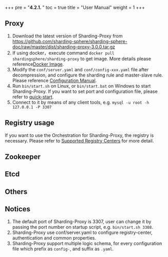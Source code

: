 +++
pre = "<b>4.2.1. </b>"
toc = true
title = "User Manual"
weight = 1
+++

## Proxy

1. Download the latest version of Sharding-Proxy from https://github.com/sharding-sphere/sharding-sphere-doc/raw/master/dist/sharding-proxy-3.0.0.tar.gz
1. If using docker，execute command `docker pull shardingsphere/sharding-proxy` to get image. More details please reference[Docker Image](/en/manual/sharding-proxy/docker/).
1. Modify the `conf/server.yaml` and `conf/config-xxx.yaml` file after decompression, and configure the sharding rule and master-slave rule. Please reference [Configuration Manual](/en/manual/sharding-proxy/configuration/).
1. Run `bin/start.sh` on Linux, or `bin/start.bat` on Windows to start Sharding-Proxy. If you want to set port and configuration file, please refer to [quick-start](/en/quick-start/sharding-proxy-quick-start/).
1. Connect to it by means of any client tools, e.g. `mysql -u root -h 127.0.0.1 -P 3307`


## Registry usage

If you want to use the Orchestration for Sharding-Proxy, the registry is necessary. Please refer to [Supported Registry Centers](/cn/features/orchestration/supported-registry-repo/) for more detail.

## Zookeeper



## Etcd

## Others

## Notices

1. The default port of Sharding-Proxy is 3307, user can change it by passing the port number on startup script, e.g. `bin/start.sh 3308`.
1. Sharding-Proxy use conf/server.yaml to configure registry-center, authentication and common properties.
1. Sharding-Proxy support multiple logic schema, for every configuration file which prefix as `config-`, and suffix as `.yaml`.
